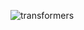 
![transformers](https://user-images.githubusercontent.com/52326197/115605722-dd8ed000-a2b0-11eb-965f-f583a7dd3a4c.png)
